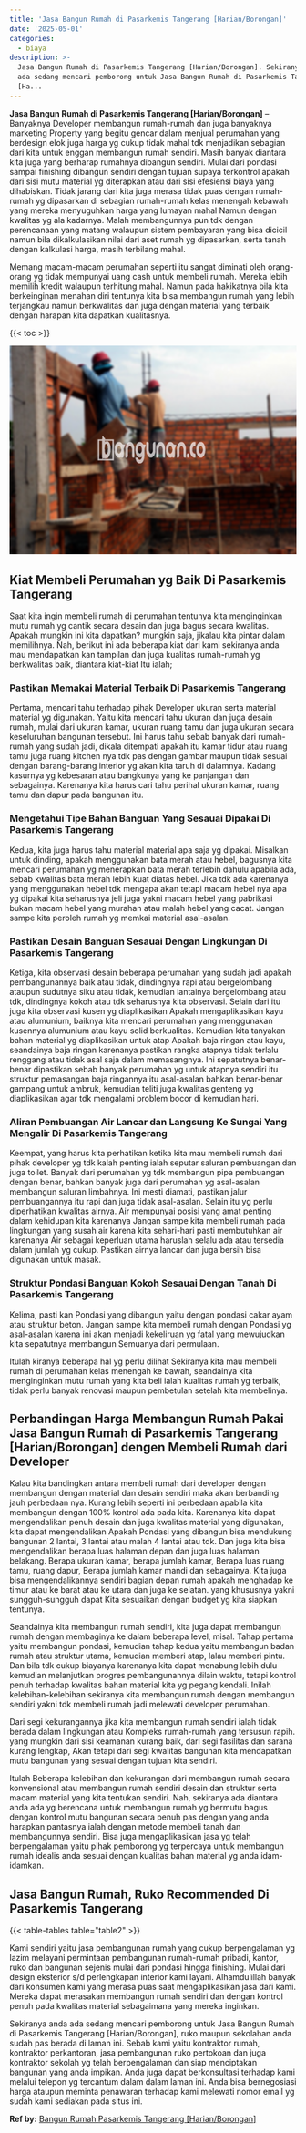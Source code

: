 ```yaml
---
title: 'Jasa Bangun Rumah di Pasarkemis Tangerang [Harian/Borongan]'
date: '2025-05-01'
categories:
  - biaya
description: >-
  Jasa Bangun Rumah di Pasarkemis Tangerang [Harian/Borongan]. Sekiranya anda
  ada sedang mencari pemborong untuk Jasa Bangun Rumah di Pasarkemis Tangerang
  [Ha...
---
```


**Jasa Bangun Rumah di Pasarkemis Tangerang \[Harian/Borongan\]** – Banyaknya Developer membangun rumah-rumah dan juga banyaknya marketing Property yang begitu gencar dalam menjual perumahan yang berdesign elok juga harga yg cukup tidak mahal tdk menjadikan sebagian dari kita untuk enggan membangun rumah sendiri. Masih banyak diantara kita juga yang berharap rumahnya dibangun sendiri. Mulai dari pondasi sampai finishing dibangun sendiri dengan tujuan supaya terkontrol apakah dari sisi mutu material yg diterapkan atau dari sisi efesiensi biaya yang dihabiskan. Tidak jarang dari kita juga merasa tidak puas dengan rumah-rumah yg dipasarkan di sebagian rumah-rumah kelas menengah kebawah yang mereka menyuguhkan harga yang lumayan mahal Namun dengan kwalitas yg ala kadarnya. Malah membangunnya pun tdk dengan perencanaan yang matang walaupun sistem pembayaran yang bisa dicicil namun bila dikalkulasikan nilai dari aset rumah yg dipasarkan, serta tanah dengan kalkulasi harga, masih terbilang mahal.

Memang macam-macam perumahan seperti itu sangat diminati oleh orang-orang yg tidak mempunyai uang cash untuk membeli rumah. Mereka lebih memilih kredit walaupun terhitung mahal. Namun pada hakikatnya bila kita berkeinginan menahan diri tentunya kita bisa membangun rumah yang lebih terjangkau namun berkwalitas dan juga dengan material yang terbaik dengan harapan kita dapatkan kualitasnya.

{{< toc >}}

![Jasa Bangun Rumah di Pasarkemis Tangerang [Harian/Borongan]](/images/borong-bangunan-34.png)

## Kiat Membeli Perumahan yg Baik Di Pasarkemis Tangerang

Saat kita ingin membeli rumah di perumahan tentunya kita menginginkan mutu rumah yg cantik secara desain dan juga bagus secara kwalitas. Apakah mungkin ini kita dapatkan? mungkin saja, jikalau kita pintar dalam memilihnya. Nah, berikut ini ada beberapa kiat dari kami sekiranya anda mau mendapatkan kan tampilan dan juga kualitas rumah-rumah yg berkwalitas baik, diantara kiat-kiat Itu ialah;

### Pastikan Memakai Material Terbaik Di Pasarkemis Tangerang

Pertama, mencari tahu terhadap pihak Developer ukuran serta material material yg digunakan. Yaitu kita mencari tahu ukuran dan juga desain rumah, mulai dari ukuran kamar, ukuran ruang tamu dan juga ukuran secara keseluruhan bangunan tersebut. Ini harus tahu sebab banyak dari rumah-rumah yang sudah jadi, dikala ditempati apakah itu kamar tidur atau ruang tamu juga ruang kitchen nya tdk pas dengan gambar maupun tidak sesuai dengan barang-barang interior yg akan kita taruh di dalamnya. Kadang kasurnya yg kebesaran atau bangkunya yang ke panjangan dan sebagainya. Karenanya kita harus cari tahu perihal ukuran kamar, ruang tamu dan dapur pada bangunan itu.

### Mengetahui Tipe Bahan Banguan Yang Sesauai Dipakai Di Pasarkemis Tangerang

Kedua, kita juga harus tahu material material apa saja yg dipakai. Misalkan untuk dinding, apakah menggunakan bata merah atau hebel, bagusnya kita mencari perumahan yg menerapkan bata merah terlebih dahulu apabila ada, sebab kwalitas bata merah lebih kuat diatas hebel. Jika tdk ada karenanya yang menggunakan hebel tdk mengapa akan tetapi macam hebel nya apa yg dipakai kita seharusnya jeli juga yakni macam hebel yang pabrikasi bukan macam hebel yang murahan atau malah hebel yang cacat. Jangan sampe kita peroleh rumah yg memkai material asal-asalan.

### Pastikan Desain Banguan Sesauai Dengan Lingkungan Di Pasarkemis Tangerang

Ketiga, kita observasi desain beberapa perumahan yang sudah jadi apakah pembangunannya baik atau tidak, dindingnya rapi atau bergelombang ataupun sudutnya siku atau tidak, kemudian lantainya bergelombang atau tdk, dindingnya kokoh atau tdk seharusnya kita observasi. Selain dari itu juga kita observasi kusen yg diaplikasikan Apakah mengaplikasikan kayu atau alumunium, baiknya kita mencari perumahan yang menggunakan kusennya alumunium atau kayu solid berkualitas. Kemudian kita tanyakan bahan material yg diaplikasikan untuk atap Apakah baja ringan atau kayu, seandainya baja ringan karenanya pastikan rangka atapnya tidak terlalu renggang atau tidak asal saja dalam memasangnya. Ini sepatutnya benar-benar dipastikan sebab banyak perumahan yg untuk atapnya sendiri itu struktur pemasangan baja ringannya itu asal-asalan bahkan benar-benar gampang untuk ambruk, kemudian teliti juga kwalitas genteng yg diaplikasikan agar tdk mengalami problem bocor di kemudian hari.

### Aliran Pembuangan Air Lancar dan Langsung Ke Sungai Yang Mengalir Di Pasarkemis Tangerang

Keempat, yang harus kita perhatikan ketika kita mau membeli rumah dari pihak developer yg tdk kalah penting ialah seputar saluran pembuangan dan juga toilet. Banyak dari perumahan yg tdk membangun pipa pembuangan dengan benar, bahkan banyak juga dari perumahan yg asal-asalan membangun saluran limbahnya. Ini mesti diamati, pastikan jalur pembuangannya itu rapi dan juga tidak asal-asalan. Selain itu yg perlu diperhatikan kwalitas airnya. Air mempunyai posisi yang amat penting dalam kehidupan kita karenanya Jangan sampe kita membeli rumah pada lingkungan yang susah air karena kita sehari-hari pasti membutuhkan air karenanya Air sebagai keperluan utama haruslah selalu ada atau tersedia dalam jumlah yg cukup. Pastikan airnya lancar dan juga bersih bisa digunakan untuk masak.

### Struktur Pondasi Banguan Kokoh Sesauai Dengan Tanah Di Pasarkemis Tangerang

Kelima, pasti kan Pondasi yang dibangun yaitu dengan pondasi cakar ayam atau struktur beton. Jangan sampe kita membeli rumah dengan Pondasi yg asal-asalan karena ini akan menjadi kekeliruan yg fatal yang mewujudkan kita sepatutnya membangun Semuanya dari permulaan.

Itulah kiranya beberapa hal yg perlu dilihat Sekiranya kita mau membeli rumah di perumahan kelas menengah ke bawah, seandainya kita menginginkan mutu rumah yang kita beli ialah kualitas rumah yg terbaik, tidak perlu banyak renovasi maupun pembetulan setelah kita membelinya.

## Perbandingan Harga Membangun Rumah Pakai Jasa Bangun Rumah di Pasarkemis Tangerang \[Harian/Borongan\] dengen Membeli Rumah dari Developer

Kalau kita bandingkan antara membeli rumah dari developer dengan membangun dengan material dan desain sendiri maka akan berbanding jauh perbedaan nya. Kurang lebih seperti ini perbedaan apabila kita membangun dengan 100% kontrol ada pada kita. Karenanya kita dapat mengendalikan penuh desain dan juga kwalitas material yang digunakan, kita dapat mengendalikan Apakah Pondasi yang dibangun bisa mendukung bangunan 2 lantai, 3 lantai atau malah 4 lantai atau tdk. Dan juga kita bisa mengendalikan berapa luas halaman depan dan juga luas halaman belakang. Berapa ukuran kamar, berapa jumlah kamar, Berapa luas ruang tamu, ruang dapur, Berapa jumlah kamar mandi dan sebagainya. Kita juga bisa mengendalikannya sendiri bagian depan rumah apakah menghadap ke timur atau ke barat atau ke utara dan juga ke selatan. yang khususnya yakni sungguh-sungguh dapat Kita sesuaikan dengan budget yg kita siapkan tentunya.

Seandainya kita membangun rumah sendiri, kita juga dapat membangun rumah dengan membaginya ke dalam beberapa level, misal. Tahap pertama yaitu membangun pondasi, kemudian tahap kedua yaitu membangun badan rumah atau struktur utama, kemudian memberi atap, lalau memberi pintu. Dan bila tdk cukup biayanya karenanya kita dapat menabung lebih dulu kemudian melanjutkan progres pembangunannya dilain waktu, tetapi kontrol penuh terhadap kwalitas bahan material kita yg pegang kendali. Inilah kelebihan-kelebihan sekiranya kita membangun rumah dengan membangun sendiri yakni tdk membeli rumah jadi melewati developer perumahan.

Dari segi kekurangannya jika kita membangun rumah sendiri ialah tidak berada dalam lingkungan atau Kompleks rumah-rumah yang tersusun rapih. yang mungkin dari sisi keamanan kurang baik, dari segi fasilitas dan sarana kurang lengkap, Akan tetapi dari segi kwalitas bangunan kita mendapatkan mutu bangunan yang sesuai dengan tujuan kita sendiri.

Itulah Beberapa kelebihan dan kekurangan dari membangun rumah secara konvensional atau membangun rumah sendiri desain dan struktur serta macam material yang kita tentukan sendiri. Nah, sekiranya ada diantara anda ada yg berencana untuk membangun rumah yg bermutu bagus dengan kontrol mutu bangunan secara penuh pas dengan yang anda harapkan pantasnya ialah dengan metode membeli tanah dan membangunnya sendiri. Bisa juga mengaplikasikan jasa yg telah berpengalaman yaitu pihak pemborong yg terpercaya untuk membangun rumah idealis anda sesuai dengan kualitas bahan material yg anda idam-idamkan.

## Jasa Bangun Rumah, Ruko Recommended Di Pasarkemis Tangerang

{{< table-tables table="table2" >}}

Kami sendiri yaitu jasa pembangunan rumah yang cukup berpengalaman yg lazim melayani permintaan pembangunan rumah-rumah pribadi, kantor, ruko dan bangunan sejenis mulai dari pondasi hingga finishing. Mulai dari design eksterior s/d perlengkapan interior kami layani. Alhamdulillah banyak dari konsumen kami yang merasa puas saat mengaplikasikan jasa dari kami. Mereka dapat merasakan membangun rumah sendiri dan dengan kontrol penuh pada kwalitas material sebagaimana yang mereka inginkan.

Sekiranya anda ada sedang mencari pemborong untuk Jasa Bangun Rumah di Pasarkemis Tangerang \[Harian/Borongan\], ruko maupun sekolahan anda sudah pas berada di laman ini. Sebab kami yaitu kontraktor rumah, kontraktor perkantoran, jasa pembangunan ruko pertokoan dan juga kontraktor sekolah yg telah berpengalaman dan siap menciptakan bangunan yang anda impikan. Anda juga dapat berkonsultasi terhadap kami melalui telepon yg tercantum dalam dalam laman ini. Anda bisa bernegosiasi harga ataupun meminta penawaran terhadap kami melewati nomor email yg sudah kami sediakan pada situs ini.

**Ref by:** [Bangun Rumah Pasarkemis Tangerang [Harian/Borongan]](https://id.wikipedia.org/wiki/Bangun)
